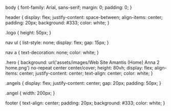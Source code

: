 body {
    font-family: Arial, sans-serif;
    margin: 0;
    padding: 0;
}

header {
    display: flex;
    justify-content: space-between;
    align-items: center;
    padding: 20px;
    background: #333;
    color: white;
}

.logo {
    height: 50px;
}

nav ul {
    list-style: none;
    display: flex;
    gap: 15px;
}

nav a {
    text-decoration: none;
    color: white;
}

.hero {
    background: url('assets/images/Web Site Amantis (Home) Anna 2 home.png') no-repeat center center/cover;
    height: 80vh;
    display: flex;
    align-items: center;
    justify-content: center;
    text-align: center;
    color: white;
}

.angels {
    display: flex;
    justify-content: center;
    gap: 20px;
    padding: 50px;
}

.angel {
    width: 200px;
}

footer {
    text-align: center;
    padding: 20px;
    background: #333;
    color: white;
}
